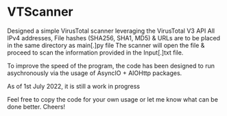 # VTScanner

Designed a simple VirusTotal scanner leveraging the VirusTotal V3 API
All IPv4 addresses, File hashes (SHA256, SHA1, MD5) & URLs are to be placed in the same directory as main[.]py file
The scanner will open the file & proceed to scan the information provided in the Input[.]txt file.

To improve the speed of the program, the code has been designed to run asychronously via the usage of AsyncIO + AIOHttp packages.

As of 1st July 2022, it is still a work in progress

Feel free to copy the code for your own usage or let me know what can be done better. Cheers!
